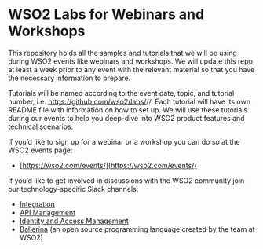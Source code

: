# WSO2 Labs for Webinars and Workshops
This repository holds all the samples and tutorials that we will be using during WSO2 events like webinars and workshops. We will update this repo at least a week prior to any event with the relevant material so that you have the necessary information to prepare.

Tutorials will be named according to the event date, topic, and tutorial number, i.e. https://github.com/wso2/labs/<date>/<topic>/<tutorial-number>. Each tutorial will have its own README file with information on how to set up. We will use these tutorials during our events to help you deep-dive into WSO2 product features and technical scenarios.

If you’d like to sign up for a webinar or a workshop you can do so at the WSO2 events page:
 - [https://wso2.com/events/](https://wso2.com/events/)

If you’d like to get involved in discussions with the WSO2 community join our technology-specific Slack channels:
- [Integration](https://wso2-ei.slack.com/join/shared_invite/enQtODkyOTE1NDg3NzAzLTQ3MzNlNjMyZTkzNzYzMWI4NTM3MjFjOTU1ODYwYzU2YjgwMjczODU4NzZmNzIxMWRkMzUxOGQ1YzZiMmEzMjM#/)
- [API Management](https://wso2-apim.slack.com/join/shared_invite/enQtNzEzMzk5Njc5MzM0LTgwODI3NmQ1MjI0ZDQyMGNmZGI4ZjdkZmI1ZWZmMjNkY2E0NmY3ZmExYjkxYThjNzNkOTU2NWJmYzM4YzZiOWU#/)
- [Identity and Access Management](https://wso2is.slack.com/join/shared_invite/enQtNzk0MTI1OTg5NjM1LTllODZiMTYzMmY0YzljYjdhZGExZWVkZDUxOWVjZDJkZGIzNTE1NDllYWFhM2MyOGFjMDlkYzJjODJhOWQ4YjE#/)
- [Ballerina](https://ballerina.io/community/slack/) (an open source programming language created by the team at WSO2)

